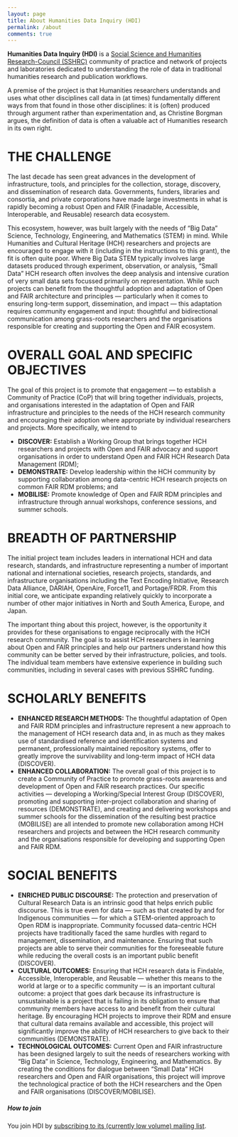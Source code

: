 ```yaml
---
layout: page
title: About Humanities Data Inquiry (HDI)
permalink: /about
comments: true
---
```


<div class="row justify-content-between">
<div class="col-md-8 pr-5">

**Humanities Data Inquiry (HDI)** is a [Social Science and Humanities Research-Council (SSHRC)](http://sshrc.ca) community of practice and network of projects and laboratories dedicated to understanding the role of data in traditional humanities research and publication workflows.

A premise of the project is that Humanities researchers understands and uses what other disciplines call data in (at times) fundamentally different ways from that found in those other disciplines: it is (often) produced through argument rather than experimentation and, as Christine Borgman argues, the definition of data is often a valuable act of Humanities research in its own right.

# THE CHALLENGE

The last decade has seen great advances in the development of infrastructure, tools, and principles for the collection, storage, discovery, and dissemination of research data. Governments, funders, libraries and consortia, and private corporations have made large investments in what is rapidly becoming a robust Open and FAIR (Finadable, Accessible, Interoperable, and Reusable) research data ecosystem. 

This ecosystem, however, was built largely with the needs of “Big Data” Science, Technology, Engineering, and Mathematics (STEM) in mind. While Humanities and Cultural Heritage (HCH) researchers and projects are encouraged to engage with it (including in the instructions to this grant), the fit is often quite poor. Where Big Data STEM typically involves large datasets produced through experiment, observation, or analysis, “Small Data” HCH research often involves the deep analysis and intensive curation of very small data sets focussed primarily on representation. While such projects can benefit from the thoughtful adoption and adaptation of Open and FAIR architecture and principles — particularly when it comes to ensuring long-term support, dissemination, and impact — this adaptation requires community engagement and input: thoughtful and bidirectional communication among grass-roots researchers and the organisations responsible for creating and supporting the Open and FAIR ecosystem.

# OVERALL GOAL AND SPECIFIC OBJECTIVES

The goal of this project is to promote that engagement — to establish a Community of Practice (CoP) that will bring together individuals, projects, and organisations interested in the adaptation of Open and FAIR infrastructure and principles to the needs of the HCH research community and encouraging their adoption where appropriate by individual researchers and projects. More specifically, we intend to

* **DISCOVER:** Establish a Working Group that brings together HCH researchers and projects with Open and FAIR advocacy and support organisations in order to understand Open and FAIR HCH Research Data Management (RDM);
* **DEMONSTRATE:** Develop leadership within the HCH community by supporting collaboration among data-centric HCH research projects on common FAIR RDM problems; and 
* **MOBILISE:** Promote knowledge of Open and FAIR RDM principles and infrastructure through annual workshops, conference sessions, and summer schools.

# BREADTH OF PARTNERSHIP

The initial project team includes leaders in international HCH and data research, standards, and infrastructure representing a number of important national and international societies, research projects, standards, and infrastructure organisations including the Text Encoding Initiative, Research Data Alliance, DARIAH, OpenAire, Force11, and Portage/FRDR. From this initial core, we anticipate expanding relatively quickly to incorporate a number of other major initiatives in North and South America, Europe, and Japan. 

The important thing about this project, however, is the opportunity it provides for these organisations to engage reciprocally with the HCH research community. The goal is to assist HCH researchers in learning about Open and FAIR principles and help our partners understand how this community can be better served by their infrastructure, policies, and tools. The individual team members have extensive experience in building such communities, including in several cases with previous SSHRC funding.

# SCHOLARLY BENEFITS

* **ENHANCED RESEARCH METHODS:** The thoughtful adaptation of Open and FAIR RDM principles and infrastructure represent a new approach to the management of HCH research data and, in as much as they makes use of standardised reference and identification systems and permanent, professionally maintained repository systems, offer to greatly improve the survivability and long-term impact of HCH data (DISCOVER).
* **ENHANCED COLLABORATION:** The overall goal of this project is to create a Community of Practice to promote grass-roots awareness and development of Open and FAIR research practices. Our specific activities — developing a Working/Special Interest Group (DISCOVER), promoting and supporting inter-project collaboration and sharing of resources (DEMONSTRATE), and creating and delivering workshops and summer schools for the dissemination of the resulting best practice (MOBILISE) are all intended to promote new collaboration among HCH researchers and projects and between the HCH research community and the organisations responsible for developing and supporting Open and FAIR RDM.

# SOCIAL BENEFITS

* **ENRICHED PUBLIC DISCOURSE:** The protection and preservation of Cultural Research Data is an intrinsic good that helps enrich public discourse. This is true even for data — such as that created by and for Indigenous communities — for which a STEM-oriented approach to Open RDM is inappropriate. Community focussed data-centric HCH projects have traditionally faced the same hurdles with regard to management, dissemination, and maintenance. Ensuring that such projects are able to serve their communities for the foreseeable future while reducing the overall costs is an important public benefit (DISCOVER).
* **CULTURAL OUTCOMES:** Ensuring that HCH research data is Findable, Accessible, Interoperable, and Reusable — whether this means to the world at large or to a specific community — is an important cultural outcome: a project that goes dark because its infrastructure is unsustainable is a project that is failing in its obligation to ensure that community members have access to and benefit from their cultural heritage. By encouraging HCH projects to improve their RDM and ensure that cultural data remains available and accessible, this project will significantly improve the ability of HCH researchers to give back to their communities (DEMONSTRATE).
* **TECHNOLOGICAL OUTCOMES:** Current Open and FAIR infrastructure has been designed largely to suit the needs of researchers working with “Big Data” in Science, Technology, Engineering, and Mathematics. By creating the conditions for dialogue between “Small Data” HCH researchers and Open and FAIR organisations, this project will improve the technological practice of both the HCH researchers and the Open and FAIR organisations (DISCOVER/MOBILISE).


</div>

<div class="col-md-4">

<div class="sticky-top sticky-top-80">
<h5>How to join</h5>

<p>You join HDI by <a href="http://listserv.uleth.ca/mailman/listinfo/good-things-pdg-l">subscribing to its (currently low volume) mailing list</a>.</p>


</div>
</div>
